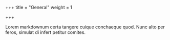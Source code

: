 +++
title = "General"
weight = 1

+++

Lorem markdownum certa tangere cuique conchaeque quod. Nunc alto per feros,
simulat di infert petitur comites.
